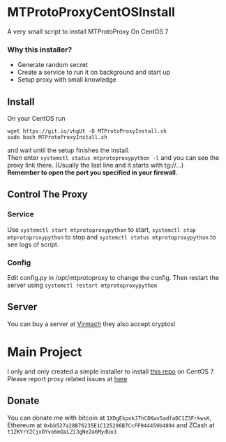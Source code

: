# MTProtoProxyCentOSInstall
A very small script to install MTProtoProxy On CentOS 7
### Why this installer?
* Generate random secret
* Create a service to run it on background and start up
* Setup proxy with small knowledge
## Install
On your CentOS run
```
wget https://git.io/vhgUt -O MTProtoProxyInstall.sh
sudo bash MTProtoProxyInstall.sh
```
and wait until the setup finishes the install. <br />
Then enter `systemctl status mtprotoproxypython -l` and you can see the proxy link there. (Usually the last line and it starts with tg://...) <br />
**Remember to open the port you specified in your firewall.**
## Control The Proxy
### Service
Use `systemctl start mtprotoproxypython` to start, `systemctl stop mtprotoproxypython` to stop and `systemctl status mtprotoproxypython` to see logs of script.
### Config
Edit config.py in /opt/mtprotoproxy to change the config. Then restart the server using `systemctl restart mtprotoproxypython`
## Server
You can buy a server at [Virmach](https://virmach.com/) they also accept cryptos!
# Main Project
I only and only created a simple installer to install [this repo](https://github.com/alexbers/mtprotoproxy) on CentOS 7. Please report proxy related issues at [here](https://github.com/alexbers/mtprotoproxy/issues)
## Donate
You can donate me with bitcoin at `1XDgEkpnkJ7hC8Kwv5adfaDC1Z3FrkwsK`, Ethereum at `0xbb527a28B76235E1C125206B7CcFF944459b4894` and ZCash at `t1ZKYrYZCjxDYvo6mQaLZi3gNe2a6MydUo3`
